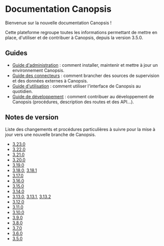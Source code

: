 # Documentation Canopsis

Bienvenue sur la nouvelle documentation Canopsis !

Cette plateforme regroupe toutes les informations permettant de mettre en place, d'utiliser et de contribuer à Canopsis, depuis la version 3.5.0.

## Guides

*  [Guide d'administration](guide-administration/index.md) : comment installer, maintenir et mettre à jour un environnement Canopsis.
*  [Guide des connecteurs](guide-connecteurs/index.md) : comment brancher des sources de supervision et des données externes à Canopsis.
*  [Guide d'utilisation](guide-utilisation/index.md) : comment utiliser l'interface de Canopsis au quotidien.
*  [Guide de développement](guide-developpement/index.md) : comment contribuer au développement de Canopsis (procédures, description des routes et des API…).

## Notes de version

Liste des changements et procédures particulières à suivre pour la mise à jour vers une nouvelle branche de Canopsis.

*  [3.23.0](notes-de-version/3.23.0.md)
*  [3.22.0](notes-de-version/3.22.0.md)
*  [3.21.0](notes-de-version/3.21.0.md)
*  [3.20.0](notes-de-version/3.20.0.md)
*  [3.19.0](notes-de-version/3.19.0.md)
*  [3.18.0](notes-de-version/3.18.0.md), [3.18.1](notes-de-version/3.18.1.md)
*  [3.17.0](notes-de-version/3.17.0.md)
*  [3.16.0](notes-de-version/3.16.0.md)
*  [3.15.0](notes-de-version/3.15.0.md)
*  [3.14.0](notes-de-version/3.14.0.md)
*  [3.13.0](notes-de-version/3.13.0.md), [3.13.1](notes-de-version/3.13.1.md), [3.13.2](notes-de-version/3.13.2.md)
*  [3.12.0](notes-de-version/3.12.0.md)
*  [3.11.0](notes-de-version/3.11.0.md)
*  [3.10.0](notes-de-version/3.10.0.md)
*  [3.9.0](notes-de-version/3.9.0.md)
*  [3.8.0](notes-de-version/3.8.0.md)
*  [3.7.0](notes-de-version/3.7.0.md)
*  [3.6.0](notes-de-version/3.6.0.md)
*  [3.5.0](notes-de-version/3.5.0.md)
